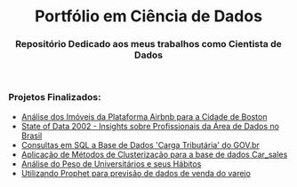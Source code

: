 <h1 align="center">Portfólio em Ciência de Dados</h1>
<h3 align="center">Repositório Dedicado aos meus trabalhos como Cientista de Dados</h3>
<br>

### Projetos Finalizados:

- [Análise dos Imóveis da Plataforma Airbnb para a Cidade de Boston](https://github.com/filiphe-ds/data-science/tree/main/An%C3%A1lise%20Airbnb)
- [State of Data 2002 - Insights sobre Profissionais da Área de Dados no Brasil](https://github.com/filiphe-ds/data-science/tree/main/Kaggle%20-%20State%20of%20Data%202022)
- [Consultas em SQL a Base de Dados 'Carga Tributária' do GOV.br](https://github.com/filiphe-ds/data-science/tree/main/Carga%20Tribut%C3%A1ria%20-%20Gov.br%20(SQL%20Queries))
- [Aplicação de Métodos de Clusterização para a base de dados Car_sales](https://github.com/filiphe-ds/data-science/tree/main/Clusteriza%C3%A7%C3%A3o%20-%20Car%20Sales)
- [Análise do Peso de Universitários e seus Hábitos](https://github.com/filiphe-ds/data-science/tree/main/An%C3%A1lise%20do%20Peso%20de%20Universit%C3%A1rios%20e%20seus%20H%C3%A1bitos)
- [Utilizando Prophet para previsão de dados de venda do varejo
]([https://github.com/filiphe-ds/data-science/blob/main/Utilizando%20Prophet%20para%20previs%C3%A3o%20de%20dados%20de%20venda%20do%20varejo/Previs%C3%A3o%20utilizando%20Prophet.ipynb](https://github.com/filiphe-ds/data-science/tree/main/Utilizando%20Prophet%20para%20previs%C3%A3o%20de%20dados%20de%20venda%20do%20varejo))
